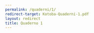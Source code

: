 ```yaml
---
permalink: /quaderni/1/
redirect-target: Kotoba-Quaderni-1.pdf
layout: redirect
title: Quaderno 1
---
```


